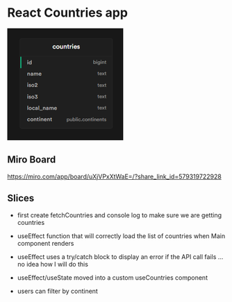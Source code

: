 # React Countries app
![](./supabase-schema.png)

## Miro Board
https://miro.com/app/board/uXjVPxXtWaE=/?share_link_id=579319722928

## Slices
- first create fetchCountries and console log to make sure we are getting countries

- useEffect function that will correctly load the list of countries when Main component renders

- useEffect uses a try/catch block to display an error if the API call fails ... no idea how I will do this

- useEffect/useState moved into a custom useCountries component 

- users can filter by continent 